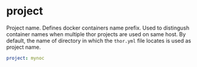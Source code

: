 # project

Project name. Defines docker containers name prefix. Used
to distingush container names when multiple thor projects
are used on same host. By default, the name of directory
in which the `thor.yml` file locates is used as project name.

``` yaml
project: mynoc
```

